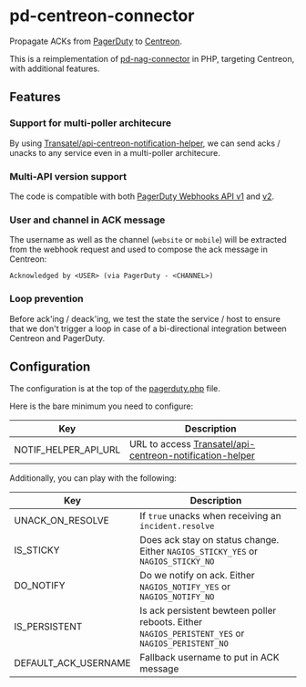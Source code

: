 # pd-centreon-connector

Propagate ACKs from [PagerDuty](https://pagerduty.com) to [Centreon](https://www.centreon.com/).

This is a reimplementation of [pd-nag-connector](https://github.com/jeffwalter/pd-nag-connector) in PHP, targeting Centreon, with additional features.

## Features

### Support for multi-poller architecure

By using [Transatel/api-centreon-notification-helper](https://github.com/Transatel/api-centreon-notification-helper), we can send acks / unacks to any service even in a multi-poller architecure.

### Multi-API version support

The code is compatible with both [PagerDuty Webhooks API v1](https://v2.developer.pagerduty.com/docs/webhooks-v1-overview) and [v2](https://v2.developer.pagerduty.com/docs/webhooks-v2-overview).

### User and channel in ACK message

The username as well as the channel (`website` or `mobile`) will be extracted from the webhook request and used to compose the ack message in Centreon:

	Acknowledged by <USER> (via PagerDuty - <CHANNEL>)

### Loop prevention

Before ack'ing / deack'ing, we test the state the service / host to ensure that we don't trigger a loop in case of a bi-directional integration between Centreon and PagerDuty.

## Configuration

The configuration is at the top of the [pagerduty.php](./pagerduty.php) file.

Here is the bare minimum you need to configure:

| Key                     | Description                                                                                                               |
| --                      | --                                                                                                                        |
| NOTIF\_HELPER\_API\_URL | URL to access [Transatel/api-centreon-notification-helper](https://github.com/Transatel/api-centreon-notification-helper) |

Additionally, you can play with the following:

| Key                    | Description                                                                                      |
| --                     | --                                                                                               |
| UNACK\_ON\_RESOLVE     | If `true` unacks when receiving an `incident.resolve`                                            |
| IS\_STICKY             | Does ack stay on status change. Either `NAGIOS_STICKY_YES` or `NAGIOS_STICKY_NO`                 |
| DO\_NOTIFY             | Do we notify on ack. Either `NAGIOS_NOTIFY_YES` or `NAGIOS_NOTIFY_NO`                            |
| IS\_PERSISTENT         | Is ack persistent bewteen poller reboots. Either `NAGIOS_PERISTENT_YES` or `NAGIOS_PERISTENT_NO` |
| DEFAULT\_ACK\_USERNAME | Fallback username to put in ACK message                                                          |
